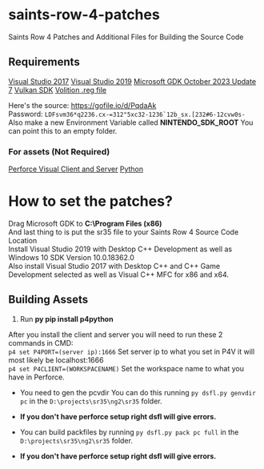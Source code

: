 # saints-row-4-patches
Saints Row 4 Patches and Additional Files for Building the Source Code

## Requirements
[Visual Studio 2017](/vs_Community2017.exe)
[Visual Studio 2019](/vs_Community2019.exe)
[Microsoft GDK October 2023 Update 7](https://github.com/microsoft/GDK/archive/refs/tags/October_2023_Update_7.zip)
[Vulkan SDK](https://sdk.lunarg.com/sdk/download/1.3.296.0/windows/VulkanSDK-1.3.296.0-Installer.exe)
[Volition .reg file](/volition.reg)

Here's the source: https://gofile.io/d/PqdaAk<br>
Password: ``LDFsvm36*q2236.cx-=312"5xc32-1236`12b_sx.[232#6-12cvw0s-``<br>
Also make a new Environment Variable called **NINTENDO_SDK_ROOT** You can point this to an empty folder.

### For assets (Not Required)
[Perforce Visual Client and Server](https://mega.nz/file/HyYx3BzR#X_i0lWE1l_Lx-4wZSuwLo9X-Ec_L69OCZ2Im7Txz3w8)
[Python](https://www.python.org/downloads/)

# How to set the patches?
Drag Microsoft GDK to **C:\Program Files (x86)**<br>
And last thing to is put the sr35 file to your Saints Row 4 Source Code Location<br>
Install Visual Studio 2019 with Desktop C++ Development as well as Windows 10 SDK Version 10.0.18362.0<br>
Also install Visual Studio 2017 with Desktop C++ and C++ Game Development selected as well as Visual C++ MFC for x86 and x64.

## Building Assets
1. Run **py pip install p4python**

After you install the client and server you will need to run these 2 commands in CMD:<br>
`p4 set P4PORT=(server ip):1666` Set server ip to what you set in P4V it will most likely be localhost:1666<br>
`p4 set P4CLIENT=(WORKSPACENAME)` Set the workspace name to what you have in Perforce.

- You need to gen the pcvdir You can do this running `py dsfl.py genvdir pc` in the `D:\projects\sr35\ng2\sr35` folder.
- **If you don't have perforce setup right dsfl will give errors.**

- You can build packfiles by running `py dsfl.py pack pc full` in the `D:\projects\sr35\ng2\sr35` folder.
- **If you don't have perforce setup right dsfl will give errors.**
